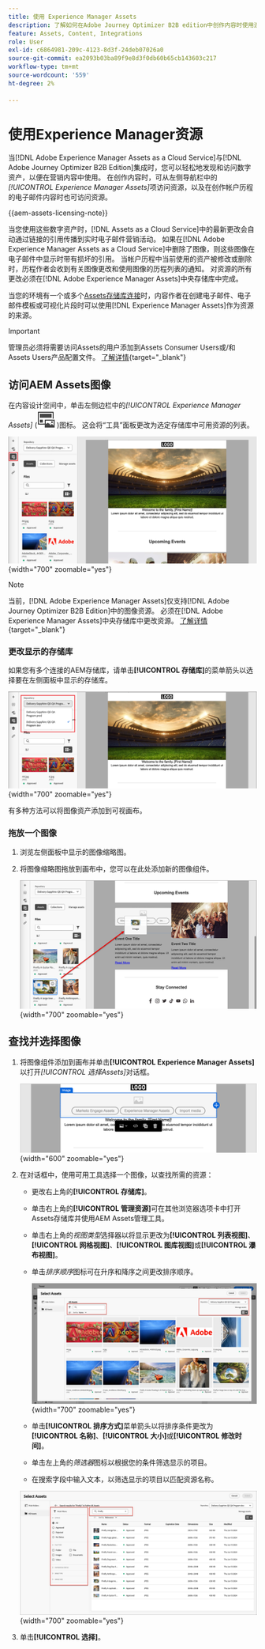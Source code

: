```yaml
---
title: 使用 Experience Manager Assets
description: 了解如何在Adobe Journey Optimizer B2B edition中创作内容时使用连接的AEM Assets存储库中的图像资源。
feature: Assets, Content, Integrations
role: User
exl-id: c6864981-209c-4123-8d3f-24deb07026a0
source-git-commit: ea2093b03ba89f9e8d3f0db60b65cb143603c217
workflow-type: tm+mt
source-wordcount: '559'
ht-degree: 2%

---
```


# 使用Experience Manager资源

当[!DNL Adobe Experience Manager Assets as a Cloud Service]与[!DNL Adobe Journey Optimizer B2B Edition]集成时，您可以轻松地发现和访问数字资产，以便在营销内容中使用。 在创作内容时，可从左侧导航栏中的&#x200B;_[!UICONTROL Experience Manager Assets]_&#x200B;项访问资源，以及在创作帐户历程的电子邮件内容时也可访问资源。

{{aem-assets-licensing-note}}

当您使用这些数字资产时，[!DNL Assets as a Cloud Service]中的最新更改会自动通过链接的引用传播到实时电子邮件营销活动。 如果在[!DNL Adobe Experience Manager Assets as a Cloud Service]中删除了图像，则这些图像在电子邮件中显示时带有损坏的引用。 当帐户历程中当前使用的资产被修改或删除时，历程作者会收到有关图像更改和使用图像的历程列表的通知。 对资源的所有更改必须在[!DNL Adobe Experience Manager Assets]中央存储库中完成。

当您的环境有一个或多个[Assets存储库连接](../admin/configure-aem-repositories.md)时，内容作者在创建电子邮件、电子邮件模板或可视化片段时可以使用[!DNL Experience Manager Assets]作为资源的来源。

>[!IMPORTANT]
>
>管理员必须将需要访问Assets的用户添加到Assets Consumer Users或/和Assets Users产品配置文件。 [了解详情](https://experienceleague.adobe.com/en/docs/experience-manager-cloud-service/content/security/ims-support#managing-products-and-user-access-in-admin-console){target="_blank"}

## 访问AEM Assets图像

在内容设计空间中，单击左侧边栏中的&#x200B;_[!UICONTROL Experience Manager Assets]_ (![Experience Manager Assets图标](../../assets/do-not-localize/icon-assets-aem.svg) )图标。 这会将“工具”面板更改为选定存储库中可用资源的列表。

![单击Assets选择器图标可访问图像资源](./assets/content-assets-selector-aem-assets.png){width="700" zoomable="yes"}

>[!NOTE]
>
>当前，[!DNL Adobe Experience Manager Assets]仅支持[!DNL Adobe Journey Optimizer B2B Edition]中的图像资源。 必须在[!DNL Adobe Experience Manager Assets]中央存储库中更改资源。 [了解详情](https://experienceleague.adobe.com/en/docs/experience-manager-cloud-service/content/assets/manage/manage-digital-assets){target="_blank"}

### 更改显示的存储库

如果您有多个连接的AEM存储库，请单击&#x200B;**[!UICONTROL 存储库]**&#x200B;的菜单箭头以选择要在左侧面板中显示的存储库。

![选择AEM Assets存储库以访问图像资源](./assets/content-assets-selector-aem-repo.png){width="700" zoomable="yes"}

有多种方法可以将图像资产添加到可视画布。

### 拖放一个图像

1. 浏览左侧面板中显示的图像缩略图。

1. 将图像缩略图拖放到画布中，您可以在此处添加新的图像组件。

   ![拖放图像资产](./assets/content-drag-drop-image-aem-assets.png){width="700" zoomable="yes"}

## 查找并选择图像

1. 将图像组件添加到画布并单击&#x200B;**[!UICONTROL Experience Manager Assets]**&#x200B;以打开&#x200B;_[!UICONTROL 选择Assets]_&#x200B;对话框。

   ![为图像组件选择资源](./assets/content-image-component-empty.png){width="600" zoomable="yes"}

1. 在对话框中，使用可用工具选择一个图像，以查找所需的资源：

   * 更改右上角的&#x200B;**[!UICONTROL 存储库]**。

   * 单击右上角的&#x200B;**[!UICONTROL 管理资源]**&#x200B;可在其他浏览器选项卡中打开Assets存储库并使用AEM Assets管理工具。

   * 单击右上角的&#x200B;_视图类型_&#x200B;选择器以将显示更改为&#x200B;**[!UICONTROL 列表视图]**、**[!UICONTROL 网格视图]**、**[!UICONTROL 图库视图]**&#x200B;或&#x200B;**[!UICONTROL 瀑布视图]**。

   * 单击&#x200B;_排序顺序_&#x200B;图标可在升序和降序之间更改排序顺序。

     ![使用“选择Assets”对话框中的工具查找并选择图像资源](./assets/content-select-assets-dialog-aem.png){width="700" zoomable="yes"}

   * 单击&#x200B;**[!UICONTROL 排序方式]**&#x200B;菜单箭头以将排序条件更改为&#x200B;**[!UICONTROL 名称]**、**[!UICONTROL 大小]**&#x200B;或&#x200B;**[!UICONTROL 修改时间]**。

   * 单击左上角的&#x200B;_筛选器_&#x200B;图标以根据您的条件筛选显示的项目。

   * 在搜索字段中输入文本，以筛选显示的项目以匹配资源名称。

   ![使用筛选器和搜索字段查找资源](./assets/content-select-assets-dialog-aem-filter.png){width="700" zoomable="yes"}

1. 单击&#x200B;**[!UICONTROL 选择]**。
<!-- 

## Upload assets

To import files to Assets as a Cloud Service, you first need to browse or create the folder to be used for storage. You can then import an asset and add it to your email content. After assets are uploaded, you can [use the image assets as you author content](./assets-overview.md#add-assets-to-your-content).

1. While authoring your content in the email designer, drag an image element into the canvas. 

   The properties on the right reflect the image element selection. 

1. Click **[!UICONTROL Import media]** to open the _[!UICONTROL Upload image]_ dialog.

1. If your file system is open to your image file, drag and drop the file on the box in the dialog.

   ![Upload image file to Assets repository](./assets/email-designer-image-upload.png){width="700" zoomable="yes"}

   You can also click the **[!UICONTROL Select a file from your computer]** link and use your file system to locate and select the image file. Click Open and the image file is displayed in the box.

1. Click **[!UICONTROL Import]**.
-->
